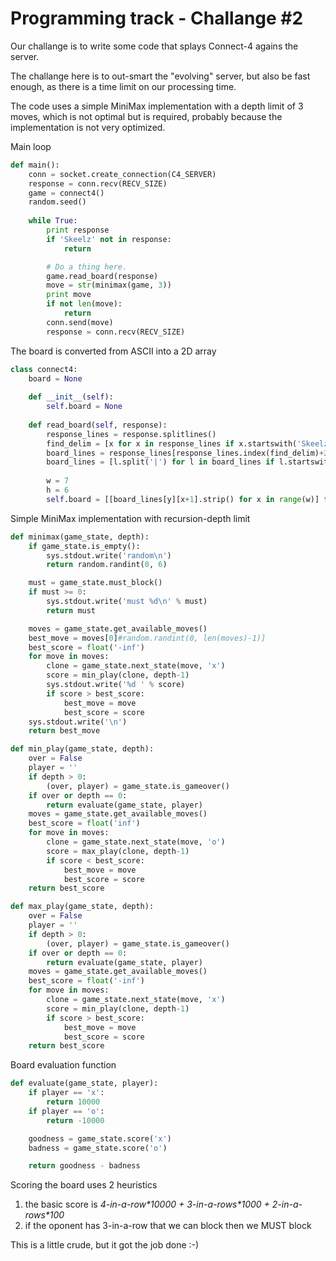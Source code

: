 # Programming track - Challange #2

Our challange is to write some code that splays Connect-4 agains the server.

The challange here is to out-smart the "evolving" server, but also be fast enough, as there is a time limit on our processing time.

The code uses a simple MiniMax implementation with a depth limit of 3 moves, which is not optimal but is required, probably because the implementation is not very optimized.

Main loop
```python
def main():
    conn = socket.create_connection(C4_SERVER)
    response = conn.recv(RECV_SIZE)
    game = connect4()
    random.seed()
    
    while True:
        print response
        if 'Skeelz' not in response:
            return

        # Do a thing here.
        game.read_board(response)
        move = str(minimax(game, 3))
        print move
        if not len(move):
            return
        conn.send(move)
        response = conn.recv(RECV_SIZE)
```

The board is converted from ASCII into a 2D array
```python
class connect4:
    board = None
    
    def __init__(self):
        self.board = None
        
    def read_board(self, response):
        response_lines = response.splitlines()
        find_delim = [x for x in response_lines if x.startswith('Skeelz')][0]
        board_lines = response_lines[response_lines.index(find_delim)+2:-1]
        board_lines = [l.split('|') for l in board_lines if l.startswith('|')]
    
        w = 7
        h = 6
        self.board = [[board_lines[y][x+1].strip() for x in range(w)] for y in range(h)]
```

Simple MiniMax implementation with recursion-depth limit
```python
def minimax(game_state, depth):
    if game_state.is_empty():
        sys.stdout.write('random\n')
        return random.randint(0, 6)

    must = game_state.must_block()
    if must >= 0:
        sys.stdout.write('must %d\n' % must)
        return must

    moves = game_state.get_available_moves()
    best_move = moves[0]#random.randint(0, len(moves)-1)]
    best_score = float('-inf')
    for move in moves:
        clone = game_state.next_state(move, 'x')
        score = min_play(clone, depth-1)
        sys.stdout.write('%d ' % score)
        if score > best_score:
            best_move = move
            best_score = score
    sys.stdout.write('\n')
    return best_move

def min_play(game_state, depth):
    over = False
    player = ''
    if depth > 0:
        (over, player) = game_state.is_gameover()
    if over or depth == 0:
        return evaluate(game_state, player)
    moves = game_state.get_available_moves()
    best_score = float('inf')
    for move in moves:
        clone = game_state.next_state(move, 'o')
        score = max_play(clone, depth-1)
        if score < best_score:
            best_move = move
            best_score = score
    return best_score

def max_play(game_state, depth):
    over = False
    player = ''
    if depth > 0:
        (over, player) = game_state.is_gameover()
    if over or depth == 0:
        return evaluate(game_state, player)
    moves = game_state.get_available_moves()
    best_score = float('-inf')
    for move in moves:
        clone = game_state.next_state(move, 'x')
        score = min_play(clone, depth-1)
        if score > best_score:
            best_move = move
            best_score = score
    return best_score
```

Board evaluation function
```python
def evaluate(game_state, player):
    if player == 'x':
        return 10000
    if player == 'o':
        return -10000

    goodness = game_state.score('x')
    badness = game_state.score('o')

    return goodness - badness
```

Scoring the board uses 2 heuristics
1. the basic score is _4-in-a-row\*10000 + 3-in-a-rows\*1000 + 2-in-a-rows\*100_
2. if the oponent has 3-in-a-row that we can block then we MUST block

This is a little crude, but it got the job done :-)
